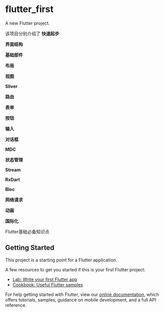 # flutter_first

A new Flutter project.

该项目分别介绍了
**快速起步**

**界面结构**

**基础部件**

**布局**

**视图**

**Sliver**

**路由**

**表单**

**按钮**

**输入**

**对话框**

**MDC**

**状态管理**

**Stream**

**RxDart**

**Bloc**

**网络请求**

**动画**

**国际化**

Flutter基础必备知识点
## Getting Started

This project is a starting point for a Flutter application.

A few resources to get you started if this is your first Flutter project:

- [Lab: Write your first Flutter app](https://flutter.dev/docs/get-started/codelab)
- [Cookbook: Useful Flutter samples](https://flutter.dev/docs/cookbook)

For help getting started with Flutter, view our
[online documentation](https://flutter.dev/docs), which offers tutorials,
samples, guidance on mobile development, and a full API reference.
